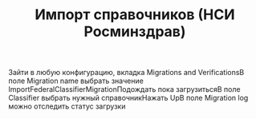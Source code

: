 ﻿---
layout: default
title: Импорт справочников (НСИ Росминздрав)
position: 
categories: 
tags: 
---

Зайти в любую конфигурацию, вкладка Migrations and VerificationsВ поле Migration name выбрать значение ImportFederalClassifierMigrationПодождать пока загрузитьсяВ поле Classifier выбрать нужный справочникНажать UpВ поле Migration log можно отследить статус загрузки